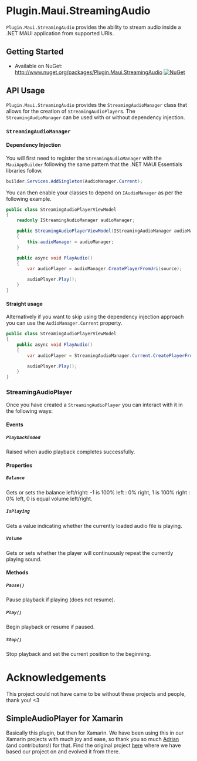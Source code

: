 # Plugin.Maui.StreamingAudio

`Plugin.Maui.StreamingAudio` provides the ability to stream audio inside a .NET MAUI application from supported URIs.

## Getting Started

* Available on NuGet: <http://www.nuget.org/packages/Plugin.Maui.StreamingAudio> [![NuGet](https://img.shields.io/nuget/v/Plugin.Maui.Audio.svg?label=NuGet)](https://www.nuget.org/packages/Plugin.Maui.StreamingAudio/)

## API Usage

`Plugin.Maui.StreamingAudio` provides the `StreamingAudioManager` class that allows for the creation of `StreamingAudioPlayer`s. The `StreamingAudioManager` can be used with or without dependency injection.

### `StreamingAudioManager`

#### Dependency Injection

You will first need to register the `StreamingAudioManager` with the `MauiAppBuilder` following the same pattern that the .NET MAUI Essentials libraries follow.

```csharp
builder.Services.AddSingleton(AudioManager.Current);
```

You can then enable your classes to depend on `IAudioManager` as per the following example.

```csharp
public class StreamingAudioPlayerViewModel
{
    readonly IStreamingAudioManager audioManager;

    public StreamingAudioPlayerViewModel(IStreamingAudioManager audioManager)
    {
        this.audioManager = audioManager;
    }

    public async void PlayAudio()
    {
        var audioPlayer = audioManager.CreatePlayerFromUri(source);

        audioPlayer.Play();
    }
}
```

#### Straight usage

Alternatively if you want to skip using the dependency injection approach you can use the `AudioManager.Current` property.

```csharp
public class StreamingAudioPlayerViewModel
{
    public async void PlayAudio()
    {
        var audioPlayer = StreamingAudioManager.Current.CreatePlayerFromUri(source);

        audioPlayer.Play();
    }
}
```

### StreamingAudioPlayer

Once you have created a `StreamingAudioPlayer` you can interact with it in the following ways:

#### Events

##### `PlaybackEnded`

Raised when audio playback completes successfully.

#### Properties

##### `Balance`

Gets or sets the balance left/right: -1 is 100% left : 0% right, 1 is 100% right : 0% left, 0 is equal volume left/right.

##### `IsPlaying`

Gets a value indicating whether the currently loaded audio file is playing.

##### `Volume`

Gets or sets whether the player will continuously repeat the currently playing sound.

#### Methods

##### `Pause()`

Pause playback if playing (does not resume).

##### `Play()`

Begin playback or resume if paused.

##### `Stop()`

Stop playback and set the current position to the beginning.

# Acknowledgements

This project could not have came to be without these projects and people, thank you! <3

## SimpleAudioPlayer for Xamarin

Basically this plugin, but then for Xamarin. We have been using this in our Xamarin projects with much joy and ease, so thank you so much [Adrian](https://github.com/adrianstevens) (and contributors!) for that. Find the original project [here](https://github.com/adrianstevens/Xamarin-Plugins/tree/main/SimpleAudioPlayer) where we have based our project on and evolved it from there.
